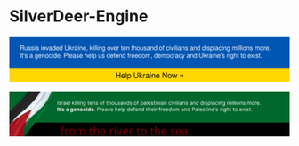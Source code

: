 # SilverDeer-Engine



[![ReadMeSupportUkraine](https://github.com/vshymanskyy/StandWithUkraine/blob/main/banner2.svg)](https://stand-with-ukraine.pp.ua/)

[![ReadMeSupportPalestine](https://github.com/SilverDeer-Preservation-Project/SilverDeer-Engine/blob/main/banner-support.svg)](https://www.reddit.com/r/AskMiddleEast/comments/175ip4x/donating_to_support_palestinian_causes_trusted/)


